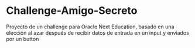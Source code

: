 # Challenge-Amigo-Secreto
Proyecto de un challenge para Oracle Next Education, basado en una elección al azar después de recibir datos de entrada en un input y enviados por un button
